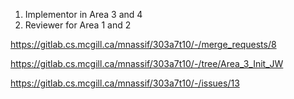 1. Implementor in Area 3 and 4
2. Reviewer for Area 1 and 2

https://gitlab.cs.mcgill.ca/mnassif/303a7t10/-/merge_requests/8

https://gitlab.cs.mcgill.ca/mnassif/303a7t10/-/tree/Area_3_Init_JW

https://gitlab.cs.mcgill.ca/mnassif/303a7t10/-/issues/13
